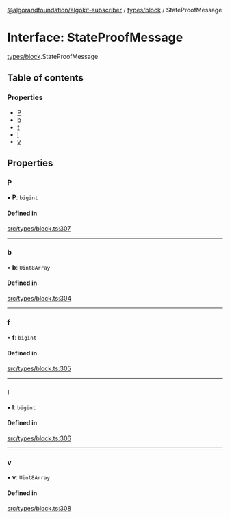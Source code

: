 [@algorandfoundation/algokit-subscriber](../README.md) / [types/block](../modules/types_block.md) / StateProofMessage

# Interface: StateProofMessage

[types/block](../modules/types_block.md).StateProofMessage

## Table of contents

### Properties

- [P](types_block.StateProofMessage.md#p)
- [b](types_block.StateProofMessage.md#b)
- [f](types_block.StateProofMessage.md#f)
- [l](types_block.StateProofMessage.md#l)
- [v](types_block.StateProofMessage.md#v)

## Properties

### P

• **P**: `bigint`

#### Defined in

[src/types/block.ts:307](https://github.com/algorandfoundation/algokit-subscriber-ts/blob/main/src/types/block.ts#L307)

___

### b

• **b**: `Uint8Array`

#### Defined in

[src/types/block.ts:304](https://github.com/algorandfoundation/algokit-subscriber-ts/blob/main/src/types/block.ts#L304)

___

### f

• **f**: `bigint`

#### Defined in

[src/types/block.ts:305](https://github.com/algorandfoundation/algokit-subscriber-ts/blob/main/src/types/block.ts#L305)

___

### l

• **l**: `bigint`

#### Defined in

[src/types/block.ts:306](https://github.com/algorandfoundation/algokit-subscriber-ts/blob/main/src/types/block.ts#L306)

___

### v

• **v**: `Uint8Array`

#### Defined in

[src/types/block.ts:308](https://github.com/algorandfoundation/algokit-subscriber-ts/blob/main/src/types/block.ts#L308)
